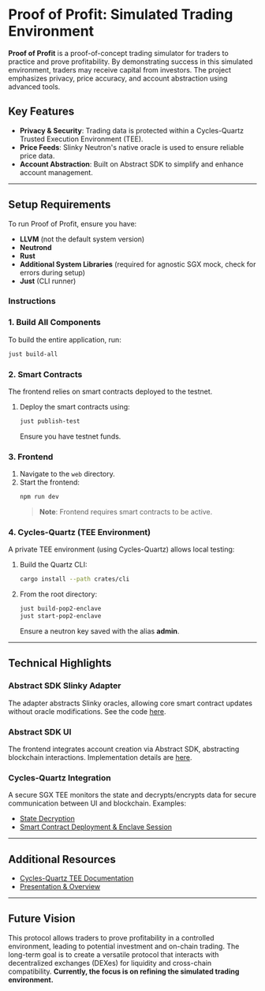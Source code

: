 # Proof of Profit: Simulated Trading Environment

**Proof of Profit** is a proof-of-concept trading simulator for traders to practice and prove profitability. By demonstrating success in this simulated environment, traders may receive capital from investors. The project emphasizes privacy, price accuracy, and account abstraction using advanced tools.

## Key Features
- **Privacy & Security**: Trading data is protected within a Cycles-Quartz Trusted Execution Environment (TEE).
- **Price Feeds**: Slinky Neutron's native oracle is used to ensure reliable price data.
- **Account Abstraction**: Built on Abstract SDK to simplify and enhance account management.

---

## Setup Requirements
To run Proof of Profit, ensure you have:
- **LLVM** (not the default system version)
- **Neutrond**
- **Rust**
- **Additional System Libraries** (required for agnostic SGX mock, check for errors during setup)
- **Just** (CLI runner)

### Instructions

### 1. Build All Components
To build the entire application, run:
   ```bash
   just build-all
   ```

### 2. Smart Contracts
The frontend relies on smart contracts deployed to the testnet.
1. Deploy the smart contracts using:
   ```bash
   just publish-test
   ```
   Ensure you have testnet funds.

### 3. Frontend
1. Navigate to the `web` directory.
2. Start the frontend:
   ```bash
   npm run dev
   ```
   > **Note**: Frontend requires smart contracts to be active.

### 4. Cycles-Quartz (TEE Environment)
A private TEE environment (using Cycles-Quartz) allows local testing:
1. Build the Quartz CLI:
   ```bash
   cargo install --path crates/cli
   ```
2. From the root directory:
   ```bash
   just build-pop2-enclave
   just start-pop2-enclave
   ```
   Ensure a neutron key saved with the alias **admin**.

---

## Technical Highlights

### Abstract SDK Slinky Adapter
The adapter abstracts Slinky oracles, allowing core smart contract updates without oracle modifications. See the code [here](https://github.com/femimarket/popapp/blob/main/contracts/slinky/src/handlers/query.rs#L34-L49).

### Abstract SDK UI
The frontend integrates account creation via Abstract SDK, abstracting blockchain interactions. Implementation details are [here](https://github.com/femimarket/popapp/blob/main/web/apps/webapp/src/app/page.tsx#L88-L111).

### Cycles-Quartz Integration
A secure SGX TEE monitors the state and decrypts/encrypts data for secure communication between UI and blockchain. Examples:
- [State Decryption](https://github.com/femimarket/popapp/blob/main/cycles-quartz/examples/pop2-example/enclave/src/transfers_server.rs#L304-L333)
- [Smart Contract Deployment & Enclave Session](https://github.com/femimarket/popapp/blob/main/deploy-pop2-enclave.sh)

---

## Additional Resources
- [Cycles-Quartz TEE Documentation](https://github.com/informalsystems/cycles-quartz/blob/v0.1.0/docs/getting_started.md)
- [Presentation & Overview](https://www.canva.com/design/DAGUv1bYZxc/I5YzXyy12cMWg-GFGsDdIw/view?utm_content=DAGUv1bYZxc&utm_campaign=designshare&utm_medium=link&utm_source=editor)

---

## Future Vision
This protocol allows traders to prove profitability in a controlled environment, leading to potential investment and on-chain trading. The long-term goal is to create a versatile protocol that interacts with decentralized exchanges (DEXes) for liquidity and cross-chain compatibility. **Currently, the focus is on refining the simulated trading environment.**
